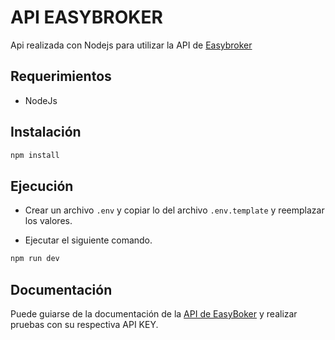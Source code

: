 # API EASYBROKER

Api realizada con Nodejs para utilizar la API de [Easybroker](https://www.easybroker.com/mx)

## Requerimientos

- NodeJs

## Instalación

```bash
npm install
```

## Ejecución

- Crear un archivo ```.env```  y copiar lo del archivo ```.env.template``` y reemplazar los valores.

- Ejecutar el siguiente comando.
```bash
npm run dev
```

## Documentación

Puede guiarse de la documentación de la [API de EasyBoker](https://api.easybroker.com/playground) y realizar pruebas con su respectiva API KEY.



